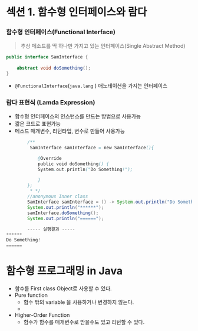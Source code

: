 # 섹션 1. 함수형 인터페이스와 람다

### 함수형 인터페이스(Functional Interface)
> 추상 메소드를 딱 하나만 가지고 있는 인터페이스(Single Abstract Method)

```JAVA
public interface SamInterface {
    
    abstract void doSomething();
}
```

 - ```@FunctionalInterface```(```java.lang``` ) 애노테이션을 가지는 인터페이스 


### 람다 표현식 (Lamda Expression)
 - 함수형 인터페이스의 인스턴스를 만드는 방법으로 사용가능
 - 짧은 코드로 표현가능
 - 메소드 매개변수, 리턴타입, 변수로 만들어 사용가능
 
```JAVA
        /**
         SamInterface samInterface = new SamInterface(){

            @Override
            public void doSomething() {
            System.out.println("Do Something!");

            }
        };
         * */
        //anonymous Inner class
        SamInterface samInterface = () -> System.out.println("Do Something!");
        System.out.println("******");
        samInterface.doSomething();
        System.out.println("======");

        ----- 실행결과 -----
******
Do Something!
======
```

# 함수형 프로그래밍 in Java
 - 함수를 First class Object로 사용할 수 있다.
 - Pure function
   * 함수 밖의 variable 을 사용하거나 변경하지 않는다.
   * 
 - Higher-Order Function
   * 함수가 함수를 매개변수로 받을수도 있고 리턴할 수 있다. 
